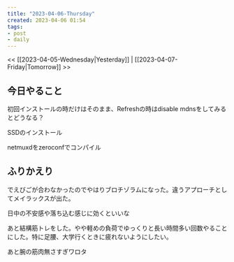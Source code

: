 ```yaml
---
title: "2023-04-06-Thursday"
created: 2023-04-06 01:54
tags:
- post
- daily
---
```


<< [[2023-04-05-Wednesday|Yesterday]] | [[2023-04-07-Friday|Tomorrow]] >>

## 今日やること

初回インストールの時だけはそのまま、Refreshの時はdisable mdnsをしてみるとどうなる？

SSDのインストール

netmuxdをzeroconfでコンパイル

## ふりかえり

でえびごが合わなかったのでやはりブロチゾラムになった。違うアプローチとしてメイラックスが出た。

日中の不安感や落ち込む感じに効くといいな

あと結構筋トレをした。やや軽めの負荷でゆっくりと長い時間多い回数やることにした。特に足腰、大学行くときに疲れないようにしたい。

あと腕の筋肉無さすぎワロタ